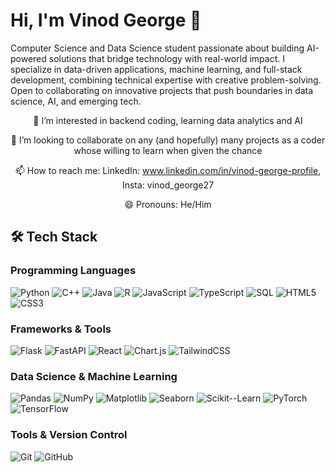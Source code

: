 # Hi, I'm Vinod George 👋

Computer Science and Data Science student passionate about building AI-powered solutions that bridge technology with real-world impact. I specialize in data-driven applications, machine learning, and full-stack development, combining technical expertise with creative problem-solving. Open to collaborating on innovative projects that push boundaries in data science, AI, and emerging tech.

<div align="center">

  👀 I’m interested in backend coding, learning data analytics and AI

  💞️ I’m looking to collaborate on any (and hopefully) many projects as a coder whose willing to learn when given the chance

  📫 How to reach me: LinkedIn: www.linkedin.com/in/vinod-george-profile, Insta: vinod_george27

  😄 Pronouns: He/Him  
</div>

## 🛠️ Tech Stack

### Programming Languages
![Python](https://img.shields.io/badge/Python-Programming-3776AB?style=flat)
![C++](https://img.shields.io/badge/C++-Programming-00599C?style=flat)
![Java](https://img.shields.io/badge/Java-Programming-ED8B00?style=flat)
![R](https://img.shields.io/badge/R-Programming-276DC3?style=flat)
![JavaScript](https://img.shields.io/badge/JavaScript-Programming-F7DF1E?style=flat)
![TypeScript](https://img.shields.io/badge/TypeScript-Programming-007ACC?style=flat)
![SQL](https://img.shields.io/badge/SQL-Database-4479A1?style=flat)
![HTML5](https://img.shields.io/badge/HTML5-Web-E34F26?style=flat)
![CSS3](https://img.shields.io/badge/CSS3-Web-1572B6?style=flat)

### Frameworks & Tools
![Flask](https://img.shields.io/badge/Flask-Backend-000000?style=flat)
![FastAPI](https://img.shields.io/badge/FastAPI-Backend-009688?style=flat)
![React](https://img.shields.io/badge/React-Frontend-61DAFB?style=flat)
![Chart.js](https://img.shields.io/badge/Chart.js-DataViz-FF6384?style=flat)
![TailwindCSS](https://img.shields.io/badge/TailwindCSS-Frontend-38B2AC?style=flat)

### Data Science & Machine Learning
![Pandas](https://img.shields.io/badge/Pandas-Data-150458?style=flat)
![NumPy](https://img.shields.io/badge/NumPy-Data-013243?style=flat)
![Matplotlib](https://img.shields.io/badge/Matplotlib-DataViz-11557C?style=flat)
![Seaborn](https://img.shields.io/badge/Seaborn-DataViz-76B900?style=flat)
![Scikit--Learn](https://img.shields.io/badge/Scikit--Learn-ML-F7931E?style=flat)
![PyTorch](https://img.shields.io/badge/PyTorch-ML-EE4C2C?style=flat)
![TensorFlow](https://img.shields.io/badge/TensorFlow-ML-FF6F00?style=flat)

### Tools & Version Control
![Git](https://img.shields.io/badge/Git-VersionControl-F05032?style=flat)
![GitHub](https://img.shields.io/badge/GitHub-Hosting-181717?style=flat)



